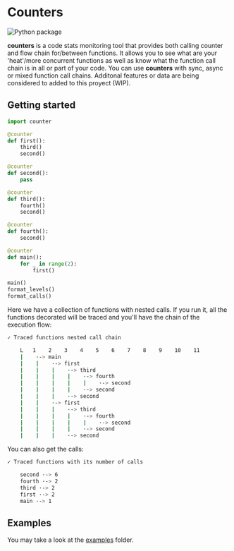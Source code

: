# Counters
![Python package](https://github.com/mavaras/counters/workflows/Python%20package/badge.svg)


**counters** is a code stats monitoring tool that provides both calling counter and flow chain for/between functions. It allows you to see what are your 'heat'/more concurrent functions as well as know what the function call chain is in all or part of your code.
You can use **counters** with sync, async or mixed function call chains.
Additonal features or data are being considered to added to this proyect (WIP).

## Getting started

```python
import counter

@counter
def first():
    third()
    second()

@counter
def second():
    pass

@counter
def third():
    fourth()
    second()

@counter
def fourth():
    second()

@counter
def main():
    for _ in range(2):
        first()

main()
format_levels()
format_calls()
```

Here we have a collection of functions with nested calls. If you run it, all the functions decorated will be traced and you'll have the chain of the execution flow:

```bash
✓ Traced functions nested call chain

    L   1    2    3    4    5    6    7    8    9    10    11
    |    ·-> main
    |    |    ·-> first
    |    |    |    ·-> third
    |    |    |    |    ·-> fourth
    |    |    |    |    |    ·-> second
    |    |    |    |    ·-> second
    |    |    |    ·-> second
    |    |    ·-> first
    |    |    |    ·-> third
    |    |    |    |    ·-> fourth
    |    |    |    |    |    ·-> second
    |    |    |    |    ·-> second
    |    |    |    ·-> second
```

You can also get the calls:

```bash
✓ Traced functions with its number of calls

    second ·-> 6
    fourth ·-> 2
    third ·-> 2
    first ·-> 2
    main ·-> 1
  ```

## Examples
You may take a look at the [examples](https://github.com/mavaras/counters/examples) folder.
